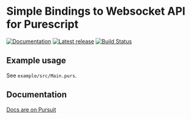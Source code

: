 # Simple Bindings to Websocket API for Purescript

[![Documentation](http://pursuit.purescript.org/packages/purescript-websocket-simple/badge)](http://pursuit.purescript.org/packages/purescript-websocket-simple)
[![Latest release](http://img.shields.io/bower/v/purescript-websocket-simple.svg)](https://github.com/zudov/purescript-websocket-simple/releases)
[![Build Status](https://travis-ci.org/zudov/purescript-websocket-simple.svg?branch=master)](https://travis-ci.org/zudov/purescript-websocket-simple)

## Example usage

See `example/src/Main.purs`.

## Documentation

[Docs are on Pursuit](http://pursuit.purescript.org/packages/purescript-websocket-simple)
